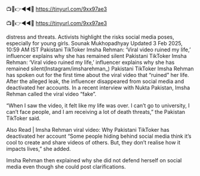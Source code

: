 📺📱👉◄◄🔴 https://tinyurl.com/9xx97ae3 

📺📱👉◄◄🔴 https://tinyurl.com/9xx97ae3 

distress and threats. Activists highlight the risks social media poses, especially for young girls.
Sounak Mukhopadhyay
Updated
3 Feb 2025, 10:59 AM IST
Pakistani TikToker Imsha Rehman: ‘Viral video ruined my life,’ influencer explains why she has remained silent
Pakistani TikToker Imsha Rehman: ‘Viral video ruined my life,’ influencer explains why she has remained silent(Instagram/imsharehman_)
Pakistani TikToker Imsha Rehman has spoken out for the first time about the viral video that “ruined” her life. After the alleged leak, the influencer disappeared from social media and deactivated her accounts. In a recent interview with Nukta Pakistan, Imsha Rehman called the viral video “fake”.

“When I saw the video, it felt like my life was over. I can’t go to university, I can’t face people, and I am receiving a lot of death threats,” the Pakistan TikToker said.

Also Read | Imsha Rehman viral video: Why Pakistani TikToker has deactivated her account
“Some people hiding behind social media think it’s cool to create and share videos of others. But, they don’t realise how it impacts lives,” she added.

Imsha Rehman then explained why she did not defend herself on social media even though she could post clarifications.
